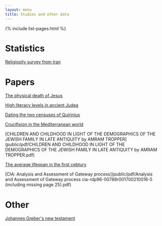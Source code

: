 ```yaml
---
layout: menu
title: Studies and other data
---
```


{% include list-pages.html %}

# Statistics

[Religiosity survey from Iran](public/pdf/GAMAAN-Iran-Religion-Survey-2020-English.pdf)


# Papers

[The physical death of Jesus](public/pdf/The_Physical_Death_of_Jesus.pdf)

[High literacy levels in ancient Judea](public/pdf/high-literacy-levels-in-600bc-judah.pdf)

[Dating the two censuses of Quirinius](public/pdf/Dating_the_two_Censuses_of_Quirinius.pdf)

[Crucifixion in the Mediterranean world](public/pdf/Crucifixion-in-the-Mediterranean-world.pdf)

[CHILDREN AND CHILDHOOD IN LIGHT OF THE DEMOGRAPHICS OF THE JEWISH FAMILY IN LATE ANTIQUITY by AMRAM TROPPER](public/pdf/CHILDREN AND CHILDHOOD IN LIGHT OF THE DEMOGRAPHICS OF THE JEWISH FAMILY IN LATE ANTIQUITY by AMRAM TROPPER.pdf)

[The average lifespan in the first cebtury](public/pdf/average-lifespan-in-first-century-35-years.pdf)

[CIA: Analysis and Assessment of Gateway process](public/pdf/Analysis and Assessment of Gateway process cia-rdp96-00788r001700210016-5 (including missing page 25).pdf)

# Other

[Johannes Greber's new testament](public/pdf/Johannes-Greber-New-Testament.pdf)